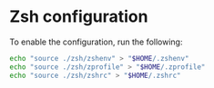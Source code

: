 # Zsh configuration


To enable the configuration, run the following:

```bash
echo "source ./zsh/zshenv" > "$HOME/.zshenv"
echo "source ./zsh/zprofile" > "$HOME/.zprofile"
echo "source ./zsh/zshrc" > "$HOME/.zshrc"
```
